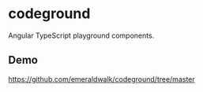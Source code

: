 # codeground
Angular TypeScript playground components.

## Demo
https://github.com/emeraldwalk/codeground/tree/master
